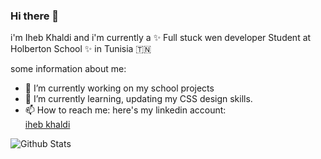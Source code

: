 ### Hi there 👋
i'm Iheb Khaldi and i'm currently a ✨ Full stuck wen developer Student at Holberton School ✨ in Tunisia 🇹🇳

some information about me:

- 🔭 I’m currently working on my school projects
- 🌱 I’m currently learning, updating my CSS design skills.
- 📫 How to reach me: here's my linkedin account: <div class="LI-profile-badge"  data-version="v1" data-size="medium" data-locale="en_US" data-type="vertical" data-theme="dark" data-vanity="iheb-khaldi-a199b4193"><a class="LI-simple-link" href='https://tn.linkedin.com/in/iheb-khaldi-a199b4193?trk=profile-badge'>iheb khaldi</a></div>

![Github Stats](https://github-readme-stats.vercel.app/api?username=khaldi505&count_private=true&show_icons=true&include_all_commits=true)

